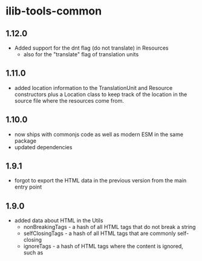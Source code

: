 # ilib-tools-common

## 1.12.0

- Added support for the dnt flag (do not translate) in Resources
  - also for the "translate" flag of translation units

## 1.11.0

- added location information to the TranslationUnit and Resource constructors
  plus a Location class to keep track of the location in the source file
  where the resources come from.

## 1.10.0

- now ships with commonjs code as well as modern ESM in the same package
- updated dependencies

## 1.9.1

- forgot to export the HTML data in the previous version from the main entry point

## 1.9.0

- added data about HTML in the Utils
  - nonBreakingTags - a hash of all HTML tags that do not break a string
  - selfClosingTags - a hash of all HTML tags that are commonly self-closing
  - ignoreTags - a hash of HTML tags where the content is ignored, such as <script>
  - localizableAttributes - a hash of all tags that contain attributes which
    have localizable values

## 1.8.1

- update dependencies
- fixed a bug where the ResourceXliff.getVersion() call was documented to
  return a string, but it came out as a floating point number instead. Made
  it return the string properly.
- converted all unit tests to jest

## 1.8.0

- added parsePath() utility function which takes a template and a path
  and returns an object that maps each template parameter to a part of
  that path
  - getLocaleFromPath() is now re-implemented to use this
    function to find the locale parts of a path

## 1.7.0

- added getLines() method to tell how many lines there are in the xml file
- added support for location information of the start of each resource
  in the original file where the resource instances were read from
  - supports line and character within the line

## 1.6.0

- Added isDirty() method to the Resource class so we can see whether or
  not the resource has been modified since it was first created
  - also added clearDirty() method

## 1.5.0

- Added getVariant method to the TranslationUnit class

## 1.4.0

- Added TranslationUnit and TranslationVariant classes
- added hashKey function to the utilities
- fixed missing import for makeDirs() utility function

## 1.3.0

- Added more utility functions:
  - isEmpty - return whether or not an object is empty
  - cleanString - removing differences that are inconsequential for translation such as leading whitespace
  - makeDirs - create directories on disk
  - containsActualText - test if there is text left over after HTML and entities are stripped
  - objectMap - visitor pattern for objects

## 1.2.0

- Added formatPath and getLocaleFromPath utility function

## 1.1.0

- Added ResourceXliff class (represents an xliff file as a list of Resource instances)
- Added TranslationSet class (sets of Resources)
- Introduced some backwards compatibility support so that this library
  can be used with loctool plugins.
  - added some deprecated methods and accept some deprecated
    constructor parameters

## 1.0.0

- Initial code copied from loctool 2.18.0:
  - Resource
  - ResourceString
  - ResourceArray
  - ResourcePlural
